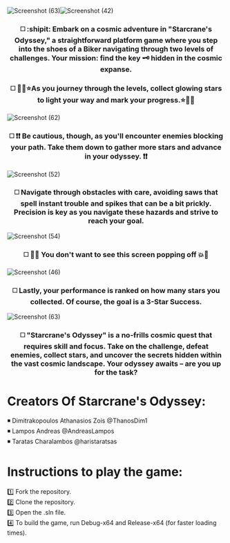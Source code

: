 ![Screenshot (63)](https://github.com/AndreasLampos/StarCranes-Odyssey/assets/17687288/a07d7b6b-5aa2-4155-a549-b54508e6c419)![Screenshot (42)](https://github.com/AndreasLampos/StarCranes-Odyssey/assets/17687288/88bace7f-bf32-43c5-9e2c-7a3a199beef6)


### <p align="center"> ◻️ :shipit: Embark on a cosmic adventure in "Starcrane's Odyssey," a straightforward platform game where you step into the shoes of a Biker navigating through two levels of challenges. Your mission: find the key 🗝️ hidden in the cosmic expanse.</p>


### <p align="center">◻️ 💫🌟⭐As you journey through the levels, collect glowing stars to light your way and mark your progress.⭐🌟💫</p>

![Screenshot (62)](https://github.com/AndreasLampos/StarCranes-Odyssey/assets/17687288/3dfac387-4b99-4b05-ba0e-f881bb5b4cc9)


### <p align="center"> ◻️ ❗❗ Be cautious, though, as you'll encounter enemies blocking your path. Take them down to gather more stars and advance in your odyssey. ❗❗ </p>

![Screenshot (52)](https://github.com/AndreasLampos/StarCranes-Odyssey/assets/17687288/2da591a4-3339-458c-b3a1-7bb05d05f0dd)


### <p align="center">◻️ Navigate through obstacles with care, avoiding saws that spell instant trouble and spikes that can be a bit prickly. Precision is key as you navigate these hazards and strive to reach your goal.</p>

![Screenshot (54)](https://github.com/AndreasLampos/StarCranes-Odyssey/assets/17687288/ab55ec35-1b50-44f4-bc85-b86d380a4ce8)


###  <p align="center">◻️ 💢💥 You don't want to see this screen popping off 💥💢</p>

![Screenshot (46)](https://github.com/AndreasLampos/StarCranes-Odyssey/assets/17687288/088dc4df-4182-43a1-8385-cd3b89a630a8)


### <p align="center">◻️ Lastly, your performance is ranked on how many stars you collected. Of course, the goal is a 3-Star Success.</p>
![Screenshot (63)](https://github.com/AndreasLampos/StarCranes-Odyssey/assets/17687288/f885f3e6-c1f9-49e6-a874-022593d1bdef)

### <p align="center">◻️ "Starcrane's Odyssey" is a no-frills cosmic quest that requires skill and focus. Take on the challenge, defeat enemies, collect stars, and uncover the secrets hidden within the vast cosmic landscape. Your odyssey awaits – are you up for the task?</p>


# Creators Of Starcrane's Odyssey:
◾  Dimitrakopoulos Athanasios Zois @ThanosDim1 <br />
◾  Lampos Andreas @AndreasLampos <br />
◾  Taratas Charalambos @haristaratsas <br />



# Instructions to play the game:
1️⃣  Fork the repository. <br /> 
2️⃣  Clone the repository. <br />
3️⃣  Open the .sln file. <br />
4️⃣  To build the game, run Debug-x64 and Release-x64 (for faster loading times).
